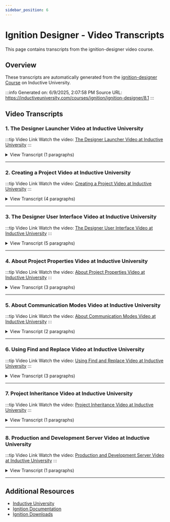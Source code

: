 ```yaml
---
sidebar_position: 6
---
```


# Ignition Designer - Video Transcripts

This page contains transcripts from the ignition-designer video course.

## Overview

These transcripts are automatically generated from the [ignition-designer Course](https://inductiveuniversity.com/courses/ignition/ignition-designer/8.1) on Inductive University.

:::info
Generated on: 6/9/2025, 2:07:58 PM
Source URL: https://inductiveuniversity.com/courses/ignition/ignition-designer/8.1
:::

## Video Transcripts

### 1. The Designer Launcher Video at Inductive University

:::tip Video Link
Watch the video: [The Designer Launcher Video at Inductive University](https://inductiveuniversity.com/videos/the-designer-launcher/8.1)
:::

<details>
<summary>View Transcript (1 paragraphs)</summary>

**[00:00]** [00:00]
                                    In Ignition, Designers are launched using the Ignition Designer Launcher, which can be downloaded and installed from the Gateway Webpage. In the upper right-hand corner of the webpage, there is a "Get Designer" button. Similarly, on the Home tab, there is a Download Ignition Designer Launcher button. Both avenues take us to a page where we can download the designer launcher itself. You'll notice that the gateway automatically detected that I'm on a Windows computer and in the upper right-hand corner provides a button for me to download the Designer Launcher for Windows. Alternatively, on the right-hand side, I can download Designer Launchers for other operating systems as well. I'm going to go ahead and download the Designer Launcher for Windows, and then run it to install the launcher. A setup wizard guides us through the installation process where we can choose an installation location. And whether we want to create a desktop shortcut for our Designer Launcher. When we hit the Install button, the setup wizard is going to go ahead and install. And once it's finished, we can go ahead and click the Finish button and it will automatically launch the Designer Launcher for me. Once it launches, I'm able to add a designer. It is important to understand that each ignition gateway will have a designer associated with it. The designer being the doorway to designing projects and an ignition gateway. When I select to add a designer, we see a list of gateways. Generally, the Designer Launcher will automatically detect gateways you can see in our network. In my case, I have two gateways listed, I will select my local gateway and press the Add Designer button. After I do this, my designer will be listed and I will have the chance to open it. Adding a new designer here simply allows me to have two designers that I can launch each from a separate gateway. Once the designer opens, I will be asked to authenticate against the identity provider configured for gateway authentication. I click on the Log In button, and I'm redirected to a web browser page for authentication. Once I authenticate, I will see some texts telling me that my authentication was successful. And to return to my designer, where I will now have access to all the projects hosted by this Ignition gateway. At this point, I can open whichever project I want, and I can begin making changes to it. As you can see, the Designer Launcher is not specific to one gateway, and can be used for every gateway within your network. Because the Designer Launcher is an application that's installed on your computer, there's no need to redownload it every time from the Ignition gateway. You simply need to run the Designer Launcher when you want to launch the designer. In the Settings tab, you can configure some basic settings about your Designer Launcher. Two of them in particular are really interesting. The default designer property allows you to select a designer that you want to launch when you first open the Designer Launcher. The launcher will then go ahead and open that designer automatically without you having to click on the Launch button. The other property Auto Exit on launch will automatically close the Designer Launcher whenever you launch a designer. Finally on the bottom, you have the ability to export or import launcher configurations. This makes it really easy to send out launcher configurations to someone else within your network.

</details>

---

### 2. Creating a Project Video at Inductive University

:::tip Video Link
Watch the video: [Creating a Project Video at Inductive University](https://inductiveuniversity.com/videos/creating-a-project/8.1)
:::

<details>
<summary>View Transcript (4 paragraphs)</summary>

**[00:00]** [00:00]
                                    In this lesson, we will explore the Designer Launcher's ability to create a brand new project in your Ignition Gateway. Here in front of me, I have the Designer Launcher up and running. The first thing I need to do is I need to tell the Launcher which Gateway I want to create a project for. Here I only have one Gateway listed called University. If you have more than one Gateway in your network, you could theoretically have more than one Gateway listed here. So it is important to choose the correct one. I will go ahead and double click on my Gateway. I will go ahead and log in. (keyboard clicking) And now I can see all the available projects in this Gateway. I will create a new one by pressing this button here. And now I can begin to give information to the system about the new project I'm creating.

**[01:05]** [01:05]
                                    First, I'm gonna give it a name. (keyboard clicking) My project. Notice how I can't have any spaces in my project name. This is fully expected. For my project title, I can have it be anything I want, including spaces. You can also assign this project a parent project. This means that our new project will inherit resources from whatever project I configure here. I can also choose to make this project inheritable, which means my new project will inherit resources to other projects. Keep in mind that inheritable projects are not runnable as standalone projects and are only used for inheritance purposes. I can also give my project a user source. This will be the list of users for this project's authentication and security. Similarly, I can also choose what identity provider will be used for authentication and security in this project.

**[02:08]** [02:08]
                                    I can also give my project a default database to use. This is because it is possible to have multiple databases in your Ignition Gateway. So assigning a default database is generally a good idea. My project can also have a default tag provider for similar reasons. I can have as many type providers in my Gateway as I want. So assigning a default type provider to your project is generally a good idea. Now, project templates are also very important. These are project resources that we pre-packaged for you to help you in getting started with your project's development. Some of these pre-packaged resources include navigation mechanisms, example windows, and more. Finally, I can give my project a description, which can be anything I want. Once I am done with my description, all I have to do is press the Create New Project button.

**[03:10]** [03:10]
                                    Now that my project is created, I can go ahead and start the development of the project itself. Just like that, with a few clicks, I can create a brand new project directly from my Designer Launcher.

</details>

---

### 3. The Designer User Interface Video at Inductive University

:::tip Video Link
Watch the video: [The Designer User Interface Video at Inductive University](https://inductiveuniversity.com/videos/the-designer-user-interface/8.1)
:::

<details>
<summary>View Transcript (5 paragraphs)</summary>

**[00:00]** [00:00]
                                    The Ignition Designer has a lot going on inside of it. After all it is the doorway into the design and implementation of every ignition project. You can see here in my designer, we have a big central area, which will be the main development area once you have a resource open. Along the left and right hand sides, you have panels to control information. In the upper left hand corner, we have a Project Browser which lists out individual sections available in the designer, such as your scripting resources, perspective resources, transaction groups, vision resources, named queries and reports. Each section can be expanded to expose the available resources. Below that we have a tag browser, which shows all of the different tags we have in the system. The tag browser also gives users the ability to browse OPC resources via the OPC browser, which is here. A property editor down at the very bottom, which will change depending on which vision resources you have selected and will display all the available properties for this resource.

**[01:04]** [01:04]
                                    Over on the right hand side, we have our component pallet, which lists all the different vision components that are available. If I select the perspective session in my project browser, we see that the designer moves around a bit. The vision property editor is now gone and replaced by the perspective property editor, which is now on the right. Also on the right, we can expand the perspective component pallet, which lists all the available perspective components. The central area of the designer will remain being the main perspective design area. Depending on what section of the project browser we have selected, the designer will adapt itself to that section. For instance, if I click on the report section of the project browser, I will be greeted by the report design space. Regardless of what section you have selected, you can modify the look of the designer by moving things around. For example, I can go to my tag browser and simply drag it and resize it whichever way I want. I can also drag it into the right hand side of the designer and pin it there if I wanted to. I can also close pallets like so.

**[02:02]** [02:02]
                                    Now I have a very large design space area to work with. You may have noticed that when I drag a pallet around, it tries to pin itself in places around the designer. As I get close to the edges, it's going to try to pin itself to the side or to the bottom or wherever you're at. If you don't want it to do this, you can hold the control key down on your keyboard, and then as you move it around, it's not going to pin itself anywhere. You can put it exactly where you want it. These panels don't actually have to be inside the designer either. I can move my designer over here, grab my tag browser panel and drag it outside of the designer. Now here you can see if I had multiple different monitors, you could pull all of these different panels out of the screen and place them wherever you'd like. If something happens and you've lost one or closed it, or you want to get it back and you can't remember how, the easiest way is to go up to the menu bar at the very top and go to view, there's a reset panels button. If you click on that, it'll put everything back to the default place. If you want it to pull in just one particular panel or toolbar, you can go into view, in the menu bar and under panels, you can pick out individual ones.

**[03:09]** [03:09]
                                    You can see there are some here like the Pipeline Block Editor, really only makes sense when you're looking at pipelines, but the selection is still available to you. Under project, we can access project properties, which lets us control things like the default database for this project, the default provider for this project, et cetera. We also have access to various scripting editors for gateway session and client event scripts. Our component menu allows you to control the settings associated with a vision component. You can interact with things like component layout, and component level scripts. The alignment and shape menus allow you to control vision components as well. Under the tools manual, we have perhaps my favorite items, the Database Query Browser and the Script Console. The Database Query Browser will allow you to directly query any database your gateway is interacting with directly from the designer. The Script Console will allow you to write and test Python code. It is treated sort of like a scripting playground.

**[04:04]** [04:04]
                                    The tools manual also gives users access to the Image Management menu, Translation Manager and Symbol Factory, among others. The Help menu simply has a link to our Ignition User Manual, when clicking on the Help option. We also have access to the designer's diagnostics, which displays tons of useful metrics related to performance. Under the Menu bar, we have the Main Shaping and Drawing Tools. Those are up along the top edge here and down the right hand side. Alternatively, there is a list of panels available down at the very bottom here in the lower left hand corner. If I select this little button, you can see here is our list, as well as a reset panels button.

</details>

---

### 4. About Project Properties Video at Inductive University

:::tip Video Link
Watch the video: [About Project Properties Video at Inductive University](https://inductiveuniversity.com/videos/about-project-properties-2020-06/8.1)
:::

<details>
<summary>View Transcript (3 paragraphs)</summary>

**[00:00]** [00:00]
                                    An ignition project has a lot of properties that can be configured to determine how the project behaves. To access the project properties, you can go up into the Project menu and select Project Properties or click on the Project Properties button at the top right of the project browser. You should get a project properties popup window where you can configure all of these settings. On the left-hand side are all of the different categories that you can go to. Each with its own set of properties. We won't be able to go over all of the properties or categories in this video, but we are going to touch on some of the most important. For more information regarding all of these properties, please see our user manual. We start out in the Project/General section. Some of these properties here may look familiar as they are the same properties that you can setup when you first create your project.

**[01:02]** [01:02]
                                    Things like, the Default Tag Provider, Default Database Connection, as well as the User Source that the project will use. If we go to the Project/Designer section, you'll noticed there's only one property for us to set, but it is very important. The Initial Gateway Comm Mode determines the Gateway Comm Mode that the designer is first set to upon opening. By default this is set to Comm Read-Only. This means that if I wanted to write a value to a tag, I would need to set my designer to be in read-write mode, typically, up in the menu bar here. We can change the Initial Gateway Comm Mode so that tag writing is allowed right from the start. There are then a handful of different categories that have to do with vision. We'll start here in Vision/Design where we have properties that relate to how components are laid out or scaled on the window. In Vision/General we get the ability to change whether users are notified of any saved changes or whether those changes are immediately pushed to the client.

**[02:15]** [02:15]
                                    We can also determine how the client is going to launch in the Vision/Launching section. Finally, the last set of categories all have to do with perspective. And here in Perspective/General we can set things like, the timeout period for a session. We can also go to the Perspective/Tag Drop section to determine which components are created when we drop a tag onto a view. The last thing that I want to mention is that it's important to remember that these are project properties, meaning they are unique to each project. So it is important to configure the project properties to determine how you want that project to behave.

</details>

---

### 5. About Communication Modes Video at Inductive University

:::tip Video Link
Watch the video: [About Communication Modes Video at Inductive University](https://inductiveuniversity.com/videos/about-communication-modes/8.1)
:::

<details>
<summary>View Transcript (2 paragraphs)</summary>

**[00:00]** [00:00]
                                    In this video, we're going to talk about the different communication modes of the designer. The Ignition Designer is a live designer, in that it will allow you to interact with live data, and it even shows you real time values. By default, in order to protect you from accidentally changing anything in the PLC or the database, the designer is set in a read-only mode. Up at the top of the designer, you can see there are three little icons up here, that you can select between, and if you go into the project menu, in the menu bar, you'll see those same three icons. One of them is communications off, one is read-only, and one is read/write. Again, Ignition is going to start in read-only mode, in order to protect you from accidentally changing something, but you can come in here and change it to read/write, if you wanted to go and write to a tag or to the database. Comm off means that it won't even read the data which may help minimize traffic on your network.

**[01:10]** [01:10]
                                    You can also go into the project properties and change what the default mode the designer starts at when it first opens up.

</details>

---

### 6. Using Find and Replace Video at Inductive University

:::tip Video Link
Watch the video: [Using Find and Replace Video at Inductive University](https://inductiveuniversity.com/videos/using-find-and-replace/8.1)
:::

<details>
<summary>View Transcript (3 paragraphs)</summary>

**[00:00]** [00:00]
                                    In this video, we are going to take a look at the Find and Replace function. The Ignition Designer has a Find and Replace function that allows you to check through all of the things that are in your project. To use it, we're going to go up to our Edit menu bar item, and then go to Find and Replace. Or you can just press Control + F anywhere in the Designer. Once this opens up, you can see we have a couple of different sections here. Up at the top, we have a space where we can type in our search term, which can include the star symbol, which acts as a wild card, and will match with any characters in that spot on the term. The Target section also allows you to focus your search on specific areas of the project. A Select All option up at the top will select and de-select all of the options, and then I can go from there, selecting or deselecting different areas that I want to target.

**[01:06]** [01:06]
                                    So, as an example, I will search for the word button in my project. You can see we get no results, which is odd because I know I have a button component on a view. If I look closely at my targets, I can see that I am only looking at open views, of which there are none because I haven't opened any of them yet. So, I want to set this to All Views, which will search them whether they are open or not. Once I make that change, you can see that now results come in. You can see there's even a Replace category down at the bottom. So instead of Button, I could rename it to something else if I wanted to. Maybe Cool Button, and you can see how it would change it. I can either replace just this one, or I can replace all of the items that the search matched. Now, I don't actually want to do any replacing right now, but I do want to go and find this particular button in my project.

**[02:04]** [02:04]
                                    So what I can do is double click on the item, and you can see how our project browser in the upper left-hand corner changes and takes me directly to where in the project that item is. And that is how the Find and Replace system works.

</details>

---

### 7. Project Inheritance Video at Inductive University

:::tip Video Link
Watch the video: [Project Inheritance Video at Inductive University](https://inductiveuniversity.com/videos/project-inheritance/8.1)
:::

<details>
<summary>View Transcript (1 paragraphs)</summary>

**[00:00]** [00:00]
                                    In this lesson, we'll talk about project inheritance. Project inheritance allows one project to inherit the resources from another. To demonstrate, I have two designers open. One is looking at a project called Project 1. Project 1 has some resources. It has a perspective view. If we go down to the vision module, it has a window, it has a template. It even has a report from the reporting module. So I can have another project inherit those resources. For right now, I'll move Project 1's designer out of the way and we can see that I have Project 2 here in a separate designer session. Project 2 doesn't have any resources. I just created it. So we'll configure it so that Project 2 inherits the resources from Project 1. Now, just to eliminate confusion, I'm going to close Project 2's designer. To enable inheritance, you must go to the gateway under the configure section on the project's page. We can see both of our projects and at least one of these have to be inheritable. To make Project 1 inheritable, we can click the edit button. And for the inheritable property, we need to enable this. So I'll check this property, scroll down, and I'll click save. And we can see that those changes have been applied. So now that I have an inheritable project, let's configure Project 2 so that it inherits from Project 1. We'll hit the edit button again. And I'm not going to set the inheritable property here although I could. It is entirely possible to chain multiple inheritable projects. We'll keep it simple for now. I simply need to set the parent project property. So if we click on this drop-down here, we see Project 1. That's because Project 1 is inheritable. If it wasn't inheritable, we wouldn't see it in this list. So I'll select Project 1, we'll scroll down here, save our project, and you can see we're ready to go. The parent project has been set for Project 2. So let's head back to our designer. I don't need to make any more changes to Project 1 here so we'll go to File, Open, and I don't need to save any changes here. We'll switch over to Project 2, which is now inheriting from Project 1. I'll open the project. So now we're in Project 2 here. And you can see some of the resources are grayed out including under the Perspective area here. Grayed out resources means that the resource has been inherited. All of my views in this project are inherited, so the entire Views folder is grayed out. Inherited resources can only be edited from their original project. So if I try to right click on my view here, it doesn't give me any sort of open options. Instead, I can override it. So if I override the resource, it recreates that resource inside of this new project. So because I'm overriding, changes made to the original view in Project 1 won't propagate down to this view, but I do have all of my original configuration so I could simply start adding new components here. When you have an inherited resource like this, if you try to delete it, so if I right click, go to Delete and then say yes I want to delete the node, it doesn't delete the resource in Project 1, rather it just deletes the override we created in Project 2. You can see that we're still inheriting my view from Project 1 in the project browser. Now you can still use these resources so for example, if I were to right click on the Views folder, create a brand new view, and if we were to say, place an embedded view component down or some component or object that references one of my inherited resources, so we could collapse everything, go down to embedding, grab an embedded view, and with this embedded view, if we change the path to my view which is being inherited, click Okay, and you can see that it does have the original configuration. So now we're treating the resources in Project 1 as a base library of resources. If I want to make changes to my view, I can open Project 1 in the designer, make changes, and any other projects that are inheriting those resources will see the updates. Now something really important to note here, I'm going to head back to my gateway and if I scroll up here, head back to that Home, and if I take a look at my perspective projects here, you'll notice that I can't launch Project 1 anymore. So when you have a project that's flagged as inheritable, you can't launch that as a stand-alone project anymore. So in that case, if you have an inheritable project, you'll want another project to inherit from it. This applies to the visualization systems as well as other resources like my report.

</details>

---

### 8. Production and Development Server Video at Inductive University

:::tip Video Link
Watch the video: [Production and Development Server Video at Inductive University](https://inductiveuniversity.com/videos/production-and-development-server/8.1)
:::

<details>
<summary>View Transcript (1 paragraphs)</summary>

**[00:00]** [00:00]
                                    Once you complete your ignition project and have in production, it is a good idea to have a separate ignition development server for making future changes. That way, the changes won't affect the plant floor and can be completely tested before rolling out to the production environment. It is also nice to have a development server to perform any ignition upgrades on. That way, any problems can be addressed before upgrading the production environment. There are a few things to take into consideration when having a production and development server. First, the development server should have it's own PLCs and SQL databases as depicted here. The production server will go against the live PLCs and live databases. The development server will go against it's own development PLCs and development databases. You don't want the development server to point directly to the live PLCs since it's possible to accidentally ride values down the PLC that could turn on or off machines. You also don't want to point to the production database either, to avoid any duplication of data. Secondly, the development ignition server doesn't have to be licensed. You can run the ignition server in the two hour trial mode. Despite being in the trial mode, everything you configure can be backed up and moved to the production server without any problem. Third, you should never move a daily backup from the development server to the production server. The development server will be pointing to the development PLCs and the development databases. So if you move the gateway backup, those connections will be saved, and restored on the production server which is bad since the production server should be pointing to the live PLCs and live databases. Instead, you should back up individual projects and tag separately, and move them to the production server. Ignitions projects use various tags and database connections but only by name so the development server and production server will have the same PLC names and database names but behind the scenes they will point to different places such as different IP addresses. You can't just back up and restore the ignition project though. The project contains all the windows and templates but it does not contain any tags or settings you configure in the ignition gateway. You have to back up tags separately and move them to the production server and you have to keep track of any changes made to these settings on the ignition gateway and perform the same changes on the production server. So there's a little bit to manage, when you have a production environment and a development environment. But in the long run, you'll save a lot of time and headache when new development changes or upgrades to ignition need to be done.

</details>

---

## Additional Resources

- [Inductive University](https://inductiveuniversity.com/)
- [Ignition Documentation](https://docs.inductiveautomation.com/)
- [Ignition Downloads](https://inductiveautomation.com/downloads/)
